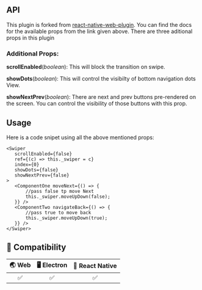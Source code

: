 
## API

This plugin is forked from [react-native-web-plugin](https://www.npmjs.com/package/react-native-web-swiper).
You can find the docs for the available props from the link given above. There are three aditional props in this plugin

### **Additional Props**:

**scrollEnabled**(_boolean_): This will block the transition on swipe.

**showDots**(_boolean_): This will control the visibilty of bottom navigation dots View.

**showNextPrev**(_boolean_): There are next and prev buttons pre-rendered on the screen. You can control the visibility of those buttons with this prop.

## Usage

Here is a code snipet using all the above mentioned props:

    <Swiper
       scrollEnabled={false}
       ref={(c) => this._swiper = c}
       index={0}
       showDots={false}
       showNextPrev={false}
    >
       <ComponentOne moveNext={() => {
           //pass false tp move Next
           this._swiper.moveUpDown(false);
       }} />
       <ComponentTwo navigateBack={() => {
           //pass true to move back
           this._swiper.moveUpDown(true);
       }} />
    </Swiper>

## 🤝 Compatibility

| 🌏 Web | 🖥 Electron | 📱 React Native |
| :----: | :---------: | :-------------: |
|    ✅   |      ✅      |        ✅        |
